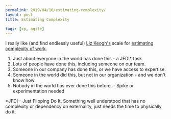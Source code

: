 ```yaml
---
permalink: 2019/04/10/estimating-complexity/
layout: post
title: Estimating Complexity

tags: [xp, agile]
---
```


I really like (and find endlessly useful) <a href="https://twitter.com/lunivore">Liz Keogh's</a> scale for
<a href="https://lizkeogh.com/2013/07/21/estimating-complexity/">estimating complexity of work</a>.

<ol>
<li>Just about everyone in the world has done this - a JFDI* task</li>
<li>Lots of people have done this, including someone on our team.</li>
<li>Someone in our company has done this, or we have access to expertise.</li>
<li>Someone in the world did this, but not in our organization - and we don't know how</li>
<li>Nobody in the world has ever done this before. - Spike or experimentation needed</li>
</ol>

\*JFDI - Just Flipping Do It. Something well understood that has no complexity or dependency on externality,
just needs the time to physically do it.
